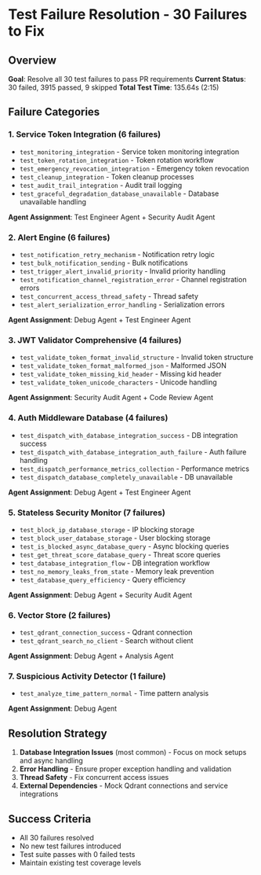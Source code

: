 # Test Failure Resolution - 30 Failures to Fix

## Overview
**Goal**: Resolve all 30 test failures to pass PR requirements
**Current Status**: 30 failed, 3915 passed, 9 skipped
**Total Test Time**: 135.64s (2:15)

## Failure Categories

### 1. Service Token Integration (6 failures)
- `test_monitoring_integration` - Service token monitoring integration
- `test_token_rotation_integration` - Token rotation workflow  
- `test_emergency_revocation_integration` - Emergency token revocation
- `test_cleanup_integration` - Token cleanup processes
- `test_audit_trail_integration` - Audit trail logging
- `test_graceful_degradation_database_unavailable` - Database unavailable handling

**Agent Assignment**: Test Engineer Agent + Security Audit Agent

### 2. Alert Engine (6 failures)  
- `test_notification_retry_mechanism` - Notification retry logic
- `test_bulk_notification_sending` - Bulk notifications
- `test_trigger_alert_invalid_priority` - Invalid priority handling
- `test_notification_channel_registration_error` - Channel registration errors
- `test_concurrent_access_thread_safety` - Thread safety
- `test_alert_serialization_error_handling` - Serialization errors

**Agent Assignment**: Debug Agent + Test Engineer Agent

### 3. JWT Validator Comprehensive (4 failures)
- `test_validate_token_format_invalid_structure` - Invalid token structure
- `test_validate_token_format_malformed_json` - Malformed JSON
- `test_validate_token_missing_kid_header` - Missing kid header
- `test_validate_token_unicode_characters` - Unicode handling

**Agent Assignment**: Security Audit Agent + Code Review Agent

### 4. Auth Middleware Database (4 failures)
- `test_dispatch_with_database_integration_success` - DB integration success
- `test_dispatch_with_database_integration_auth_failure` - Auth failure handling
- `test_dispatch_performance_metrics_collection` - Performance metrics
- `test_dispatch_database_completely_unavailable` - DB unavailable

**Agent Assignment**: Debug Agent + Test Engineer Agent

### 5. Stateless Security Monitor (7 failures)
- `test_block_ip_database_storage` - IP blocking storage
- `test_block_user_database_storage` - User blocking storage  
- `test_is_blocked_async_database_query` - Async blocking queries
- `test_get_threat_score_database_query` - Threat score queries
- `test_database_integration_flow` - DB integration workflow
- `test_no_memory_leaks_from_state` - Memory leak prevention
- `test_database_query_efficiency` - Query efficiency

**Agent Assignment**: Debug Agent + Security Audit Agent

### 6. Vector Store (2 failures)
- `test_qdrant_connection_success` - Qdrant connection
- `test_qdrant_search_no_client` - Search without client

**Agent Assignment**: Debug Agent + Analysis Agent

### 7. Suspicious Activity Detector (1 failure)
- `test_analyze_time_pattern_normal` - Time pattern analysis

**Agent Assignment**: Debug Agent

## Resolution Strategy

1. **Database Integration Issues** (most common) - Focus on mock setups and async handling
2. **Error Handling** - Ensure proper exception handling and validation
3. **Thread Safety** - Fix concurrent access issues
4. **External Dependencies** - Mock Qdrant connections and service integrations

## Success Criteria
- All 30 failures resolved
- No new test failures introduced  
- Test suite passes with 0 failed tests
- Maintain existing test coverage levels